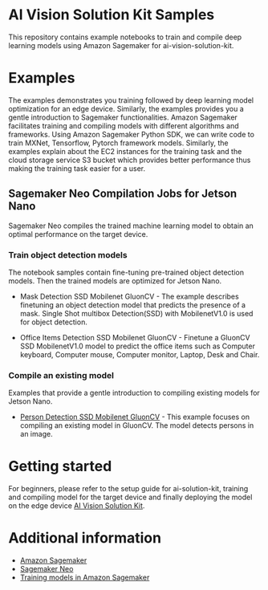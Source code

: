 # AI Vision Solution Kit Samples

This repository contains example notebooks to train and compile deep learning models using Amazon Sagemaker for ai-vision-solution-kit.

# Examples

The examples demonstrates you training followed by deep learning model optimization for an edge device. Similarly, the examples provides you a gentle introduction to Sagemaker functionalities. Amazon Sagemaker facilitates training and compiling models with different algorithms and frameworks. Using Amazon Sagemaker Python SDK, we can write code to train MXNet, Tensorflow, Pytorch framework models. Similarly, the examples explain about the EC2 instances for the training task and the cloud storage service S3 bucket which provides better performance thus making the training task easier for a user.

## Sagemaker Neo Compilation Jobs for Jetson Nano

Sagemaker Neo compiles the trained machine learning model to obtain an optimal performance on the target device.

### Train object detection models

The notebook samples contain fine-tuning pre-trained object detection models. Then the trained models are optimized for Jetson Nano. 

* Mask Detection SSD Mobilenet GluonCV - The example describes finetuning an object detection model that predicts the presence of a mask. Single Shot multibox Detection(SSD) with MobilenetV1.0 is used for object detection.

* Office Items Detection SSD Mobilenet GluonCV - Finetune a GluonCV SSD MobilenetV1.0 model to predict the office items such as Computer keyboard, Computer mouse, Computer monitor, Laptop, Desk and Chair.

### Compile an existing model 

Examples that provide a gentle introduction to compiling existing models for Jetson Nano.

* [Person Detection SSD Mobilenet GluonCV](https://gitlab.com/edge-vision-software/experiments/solkit-examples-test/-/tree/feature/samples-jetson-nano/sagemaker_neo_compilation_jobs_jetson_nano/compile_existing_models/ssd_person_detection_gluoncv) - This example focuses on compiling an existing model in GluonCV. The model detects persons in an image. 
 
# Getting started
For beginners, please refer to the setup guide for ai-solution-kit, training and compiling model for the target device and finally deploying the model on the edge device [AI Vision Solution Kit](https://imaginghub.com/projects/438-ai-vision-solution-kit-with-aws-cloud-connection).


# Additional information
* [Amazon Sagemaker](https://docs.aws.amazon.com/sagemaker/latest/dg/whatis.html)
* [Sagemaker Neo](https://docs.aws.amazon.com/sagemaker/latest/dg/neo.html)
* [Training models in Amazon Sagemaker](https://sagemaker.readthedocs.io/en/stable/)



